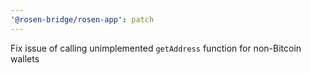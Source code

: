 ```yaml
---
'@rosen-bridge/rosen-app': patch
---
```


Fix issue of calling unimplemented `getAddress` function for non-Bitcoin wallets
